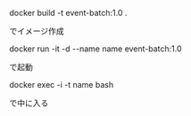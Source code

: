 docker build -t event-batch:1.0 .

でイメージ作成

docker run -it -d --name name event-batch:1.0

で起動

docker exec -i -t name bash

で中に入る
